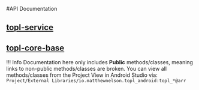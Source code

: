 #API Documentation

## [topl-service](./topl-service/index.md)

## [topl-core-base](./topl-core-base/index.md)

<!-- Hold off linking to docs until release -->
<!-- ## [topl-core](./topl-core/io.matthewnelson.topl_core/index.md) -->

!!! Info
    Documentation here only includes **Public** methods/classes, meaning links to non-public
    methods/classes are broken. You can view all methods/classes from the Project View in
    Android Studio via: `Project/External Libraries/io.matthewnelson.topl_android:topl_*@arr`